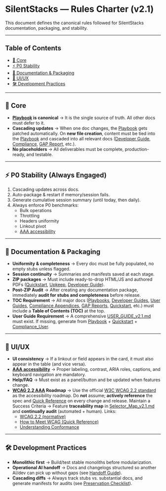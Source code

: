 # SilentStacks — Rules Charter (v2.1)

This document defines the canonical rules followed for SilentStacks documentation, packaging, and stability.

---

## Table of Contents
- [🔑 Core](#-core)
- [⚡ P0 Stability](#-p0-stability-always-engaged)
- [📂 Documentation & Packaging](#-documentation--packaging)
- [🎨 UI/UX](#-uiux)
- [🛠 Development Practices](#-development-practices)

---

## 🔑 Core
- **[Playbook](./Playbook_v2.1.md) is canonical** → It is the single source of truth. All other docs must defer to it.
- **Cascading updates** → When one doc changes, the [Playbook](./Playbook_v2.1.md) gets patched automatically. On **new file creation**, content must be tied into the [Playbook](./Playbook_v2.1.md) and cascaded into all relevant docs ([Developer Guide](./DEVELOPER_GUIDE_v2.1.md), [Compliance](./COMPLIANCE_APPENDIX.md), [GAP Report](./GAP_REPORT_v2.1.md), etc.).
- **No placeholders** → All deliverables must be complete, production-ready, and testable.

---

## ⚡ P0 Stability (Always Engaged)
1. Cascading updates across docs.
2. Auto-package & restart if memory/session fails.
3. Generate cumulative session summary (until today, then daily).
4. Always enforce P0 benchmarks:
   - Bulk operations
   - Throttling
   - Headers uniformity
   - Linkout pivot
   - [AAA accessibility](https://www.w3.org/TR/WCAG22/)

---

## 📂 Documentation & Packaging
- **Uniformity & completeness** → Every doc must be fully populated, no empty stubs unless flagged.
- **Session continuity** → Summaries and manifests saved at each stage.
- **ZIP packages** → Must include ready-to-drop HTML/JS and authored PDFs ([Quickstart](./QUICKSTART_v2.1.md), [Upkeep](./UPKEEP_v2.1.md), [Developer Guide](./DEVELOPER_GUIDE_v2.1.md)).
- **Post-ZIP Audit** → After creating any documentation package, immediately **audit for stubs and completeness** before release.
- **TOC Requirement** → All major docs ([Playbooks](./Playbook_v2.1.md), [Developer Guides](./DEVELOPER_GUIDE_v2.1.md), [User Guides](./COMPREHENSIVE_USER_GUIDE_v2.1.md), [Compliance Appendices](./COMPLIANCE_APPENDIX.md), [GAP Reports](./GAP_REPORT_v2.1.md), [Quickstart](./QUICKSTART_v2.1.md), etc.) must include a **Table of Contents (TOC)** at the top.
- **User Guide Requirement** → A comprehensive [USER_GUIDE_v2.1.md](./COMPREHENSIVE_USER_GUIDE_v2.1.md) must exist. If missing, generate from [Playbook](./Playbook_v2.1.md) + [Quickstart](./QUICKSTART_v2.1.md) + [Compliance_User](./COMPLIANCE_APPENDIX_User.md).

---

## 🎨 UI/UX
- **UI consistency** → If a linkout or field appears in the card, it must also appear in the table (and vice versa).
- **[AAA accessibility](https://www.w3.org/TR/WCAG22/)** → Proper labeling, contrast, ARIA roles, captions, and keyboard navigation are mandatory.
- **Help/FAQ** → Must exist as a panel/button and be updated when features change.
- **[WCAG 2.2 AAA](https://www.w3.org/TR/WCAG22/) Roadmap** → Use the official [W3C WCAG 2.2 standard](https://www.w3.org/TR/WCAG22/) as the accessibility roadmap. Do **not** assume; **actively reference** the spec and [Quick Reference](https://www.w3.org/WAI/WCAG22/quickref/) on every change and release. Maintain a Success Criteria → Feature **traceability map** in [Selector_Map_v2.1.md](./Selector_Map_v2.1.md) and **continually audit** (automated + human). Links:
  - [WCAG 2.2 (normative)](https://www.w3.org/TR/WCAG22/)
  - [How to Meet WCAG (Quick Reference)](https://www.w3.org/WAI/WCAG22/quickref/)
  - [Understanding Conformance](https://www.w3.org/WAI/WCAG22/Understanding/conformance)

---

## 🛠 Development Practices
- **Monolithic first** → Build/test stable monoliths before modularization.
- **Operational AI handoff** → Docs and changelogs structured so another AI/dev can pick up without gaps (see [Handoff Guide](./HANDOFF_GUIDE.md)).
- **Cascading diffs** → Always track stubs vs. substantial docs, and generate manifests for audits (see [Preservation Checklist](./PRESERVATION_CHECKLIST.md)).
